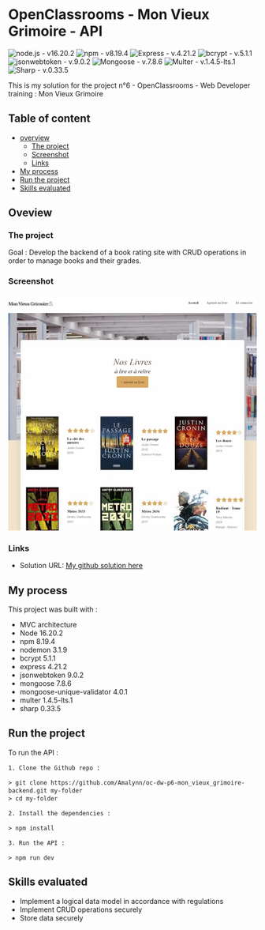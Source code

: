 # OpenClassrooms - Mon Vieux Grimoire - API

![node.js - v16.20.2](https://img.shields.io/static/v1?label=node.js&message=v16.20.4&color=%23339933&style=for-the-badge&logo=Node.js&logoColor=white)
![npm - v8.19.4](https://img.shields.io/static/v1?label=npm&message=v9.5.0&color=%23CB3837&style=for-the-badge&logo=npm&logoColor=white)
![Express - v.4.21.2](https://img.shields.io/static/v1?label=Express&message=v.4.21.2&color=f0db4f&style=for-the-badge&logo=Express)
![bcrypt - v.5.1.1](https://img.shields.io/static/v1?label=bcrypt&message=v.5.1.1&color=%23339933&style=for-the-badge)
![jsonwebtoken - v.9.0.2](https://img.shields.io/static/v1?label=jsonwebtoken&message=v.9.0.2&color=29b6f6&style=for-the-badge&logo=JSON+web+tokens)
![Mongoose - v.7.8.6](https://img.shields.io/static/v1?label=Mongoose&message=v.7.8.6&color=880000&style=for-the-badge&logo=Mongoose)
![Multer - v.1.4.5-lts.1](https://img.shields.io/static/v1?label=Multer&message=v.1.4.5-lts.1&color=5FA04E&style=for-the-badge)
![Sharp - v.0.33.5](https://img.shields.io/static/v1?label=Sharp&message=v.0.33.5&color=99CC00&style=for-the-badge&logo=sharp)

This is my solution for the project n°6 - OpenClassrooms - Web Developer training : Mon Vieux Grimoire

## Table of content

-   [overview](#overview)
    -   [The project](#the-project)
    -   [Screenshot](#screenshot)
    -   [Links](#links)
-   [My process](#my-process)
-   [Run the project](#run-the-project)
-   [Skills evaluated](#skills-evaluated)

## Oveview

### The project

Goal : Develop the backend of a book rating site with CRUD operations in order to manage books and their grades.

### Screenshot

![Mon Vieux Grimoire - Homepage](./screenshots/mon_vieux_grimoire-homepage.webp)


### Links

-   Solution URL: [My github solution here](https://github.com/Amalynn/oc-dw-p6-mon_vieux_grimoire-backend)

## My process

This project was built with :

-   MVC architecture
-   Node 16.20.2
-   npm 8.19.4
-   nodemon 3.1.9
-   bcrypt 5.1.1
-   express 4.21.2
-   jsonwebtoken 9.0.2
-   mongoose 7.8.6
-   mongoose-unique-validator 4.0.1
-   multer 1.4.5-lts.1
-   sharp 0.33.5

## Run the project

To run the API :

    1. Clone the Github repo :
```
> git clone https://github.com/Amalynn/oc-dw-p6-mon_vieux_grimoire-backend.git my-folder
> cd my-folder
```

    2. Install the dependencies :
```
> npm install
```

    3. Run the API :
```
> npm run dev
```

## Skills evaluated

-   Implement a logical data model in accordance with regulations
-   Implement CRUD operations securely
-   Store data securely
